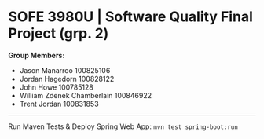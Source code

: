# SOFE 3980U | Software Quality Final Project (grp. 2)

**Group Members:**

- Jason Manarroo 100825106
- Jordan Hagedorn 100828122
- John Howe 100785128
- William Zdenek Chamberlain 100846922
- Trent Jordan 100831853

---

Run Maven Tests & Deploy Spring Web App: `mvn test spring-boot:run`


